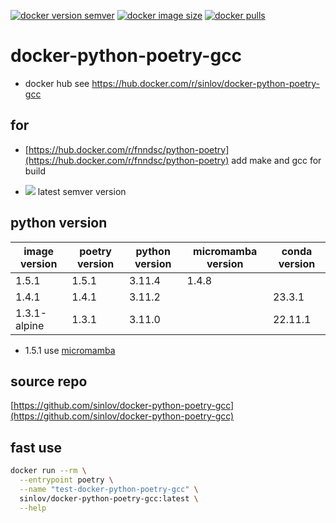 
[![docker version semver](https://img.shields.io/docker/v/sinlov/docker-python-poetry-gcc?sort=semver)](https://hub.docker.com/r/sinlov/docker-python-poetry-gcc)
[![docker image size](https://img.shields.io/docker/image-size/sinlov/docker-python-poetry-gcc)](https://hub.docker.com/r/sinlov/docker-python-poetry-gcc)
[![docker pulls](https://img.shields.io/docker/pulls/sinlov/docker-python-poetry-gcc)](https://hub.docker.com/r/sinlov/docker-python-poetry-gcc/tags?page=1&ordering=last_updated)

# docker-python-poetry-gcc

- docker hub see https://hub.docker.com/r/sinlov/docker-python-poetry-gcc

## for

- [https://hub.docker.com/r/fnndsc/python-poetry](https://hub.docker.com/r/fnndsc/python-poetry) add make and gcc for build

- [![](https://img.shields.io/docker/v/fnndsc/python-poetry?label=python-poetry&style=social)](https://hub.docker.com/r/fnndsc/python-poetry/tags) latest semver version

## python version

| image version | poetry version | python version | micromamba version | conda version |
| ------------- | -------------- | -------------- | ------------------ | ------------- |
| 1.5.1         | 1.5.1          | 3.11.4         | 1.4.8              |               |
| 1.4.1         | 1.4.1          | 3.11.2         |                    | 23.3.1        |
| 1.3.1-alpine  | 1.3.1          | 3.11.0         |                    | 22.11.1       |

- 1.5.1 use [micromamba](https://mamba.readthedocs.io/en/latest/installation/micromamba-installation.html#docker-images)

## source repo

[https://github.com/sinlov/docker-python-poetry-gcc](https://github.com/sinlov/docker-python-poetry-gcc)

## fast use

```sh
docker run --rm \
  --entrypoint poetry \
  --name "test-docker-python-poetry-gcc" \
  sinlov/docker-python-poetry-gcc:latest \
  --help
```
